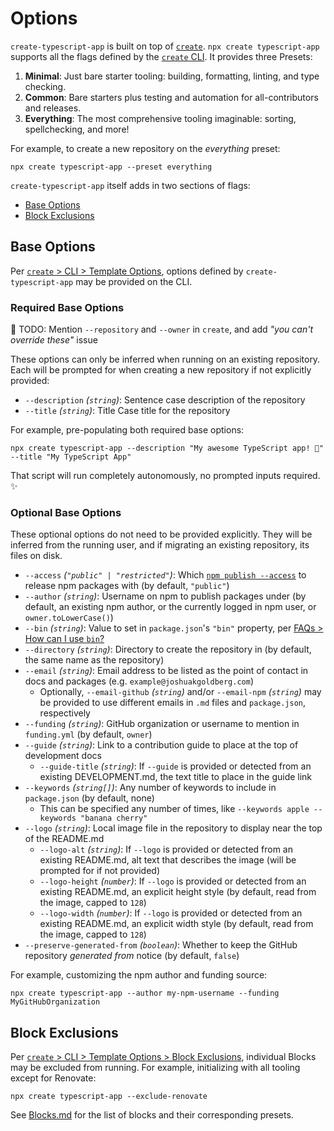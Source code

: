 # Options

`create-typescript-app` is built on top of [`create`](https://create.bingo).
`npx create typescript-app` supports all the flags defined by the [`create` CLI](https://www.create.bingo/cli).
It provides three Presets:

1. **Minimal**: Just bare starter tooling: building, formatting, linting, and type checking.
2. **Common**: Bare starters plus testing and automation for all-contributors and releases.
3. **Everything**: The most comprehensive tooling imaginable: sorting, spellchecking, and more!

For example, to create a new repository on the _everything_ preset:

```shell
npx create typescript-app --preset everything
```

`create-typescript-app` itself adds in two sections of flags:

- [Base Options](#base-options)
- [Block Exclusions](#block-exclusions)

## Base Options

Per [`create` > CLI > Template Options](https://www.create.bingo/cli#template-options), options defined by `create-typescript-app` may be provided on the CLI.

### Required Base Options

🛑 TODO: Mention `--repository` and `--owner` in `create`, and add _"you can't override these"_ issue

These options can only be inferred when running on an existing repository.
Each will be prompted for when creating a new repository if not explicitly provided:

- `--description` _(`string`)_: Sentence case description of the repository
- `--title` _(`string`)_: Title Case title for the repository

For example, pre-populating both required base options:

```shell
npx create typescript-app --description "My awesome TypeScript app! 💖" --title "My TypeScript App"
```

That script will run completely autonomously, no prompted inputs required. ✨

### Optional Base Options

These optional options do not need to be provided explicitly.
They will be inferred from the running user, and if migrating an existing repository, its files on disk.

- `--access` _(`"public" | "restricted"`)_: Which [`npm publish --access`](https://docs.npmjs.com/cli/commands/npm-publish#access) to release npm packages with (by default, `"public"`)
- `--author` _(`string`)_: Username on npm to publish packages under (by default, an existing npm author, or the currently logged in npm user, or `owner.toLowerCase()`)
- `--bin` _(`string`)_: Value to set in `package.json`'s `"bin"` property, per [FAQs > How can I use `bin`?](./FAQs.md#how-can-i-use-bin)
- `--directory` _(`string`)_: Directory to create the repository in (by default, the same name as the repository)
- `--email` _(`string`)_: Email address to be listed as the point of contact in docs and packages (e.g. `example@joshuakgoldberg.com`)
  - Optionally, `--email-github` _(`string`)_ and/or `--email-npm` _(`string`)_ may be provided to use different emails in `.md` files and `package.json`, respectively
- `--funding` _(`string`)_: GitHub organization or username to mention in `funding.yml` (by default, `owner`)
- `--guide` _(`string`)_: Link to a contribution guide to place at the top of development docs
  - `--guide-title` _(`string`)_: If `--guide` is provided or detected from an existing DEVELOPMENT.md, the text title to place in the guide link
- `--keywords` _(`string[]`)_: Any number of keywords to include in `package.json` (by default, none)
  - This can be specified any number of times, like `--keywords apple --keywords "banana cherry"`
- `--logo` _(`string`)_: Local image file in the repository to display near the top of the README.md
  - `--logo-alt` _(`string`)_: If `--logo` is provided or detected from an existing README.md, alt text that describes the image (will be prompted for if not provided)
  - `--logo-height` _(`number`)_: If `--logo` is provided or detected from an existing README.md, an explicit height style (by default, read from the image, capped to `128`)
  - `--logo-width` _(`number`)_: If `--logo` is provided or detected from an existing README.md, an explicit width style (by default, read from the image, capped to `128`)
- `--preserve-generated-from` _(`boolean`)_: Whether to keep the GitHub repository _generated from_ notice (by default, `false`)

For example, customizing the npm author and funding source:

```shell
npx create typescript-app --author my-npm-username --funding MyGitHubOrganization
```

## Block Exclusions

Per [`create` > CLI > Template Options > Block Exclusions](https://www.create.bingo/cli#block-exclusions), individual Blocks may be excluded from running.
For example, initializing with all tooling except for Renovate:

```shell
npx create typescript-app --exclude-renovate
```

See [Blocks.md](./Blocks.md) for the list of blocks and their corresponding presets.
